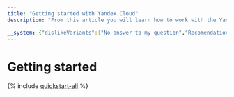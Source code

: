 ```yaml
---
title: "Getting started with Yandex.Cloud"
description: "From this article you will learn how to work with the Yandex.Cloud platform. We will tell you in more detail how to create Linux and Windows virtual machines, use services for storing data like Object Storage (S3), configure the network and load balancers, manage access to resources and create a cluster of different databases."

__system: {"dislikeVariants":["No answer to my question","Recomendations didn't help","The content doesn't match title","Other"]}
---
```



# Getting started

{% include [quickstart-all](../_includes/quickstart-all.md) %}


